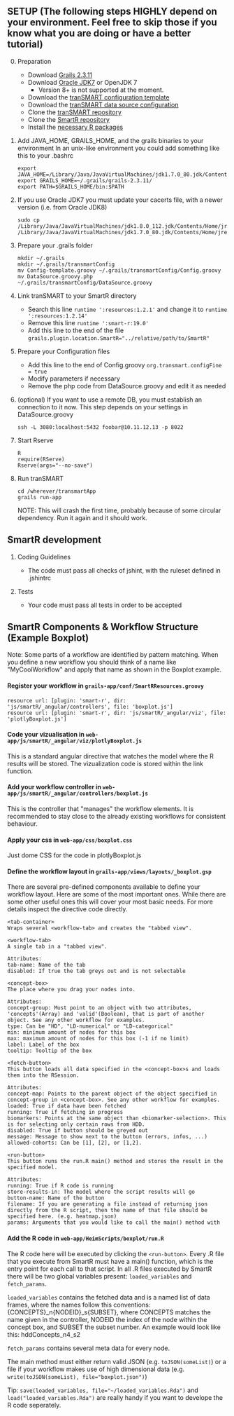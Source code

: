 ## SETUP (The following steps HIGHLY depend on your environment. Feel free to skip those if you know what you are doing or have a better tutorial)

0. Preparation
    - Download [Grails 2.3.11](https://grails.org/download.html)
    - Download [Oracle JDK7](http://www.oracle.com/technetwork/java/javase/downloads/jdk7-downloads-1880260.html) or OpenJDK 7
        - Version 8+ is not supported at the moment.
    - Download the [tranSMART configuration template](https://github.com/transmart/transmart-data/blob/master/config/Config-template.groovy)
    - Download the [tranSMART data source configuration](https://github.com/transmart/transmart-data/blob/master/config/DataSource.groovy.php)
    - Clone the [tranSMART repository](https://github.com/transmart/transmartApp)
    - Clone the [SmartR repository](https://github.com/transmart/SmartR)
    - Install the [necessary R packages](https://github.com/transmart/SmartR#requirements)

1. Add JAVA_HOME, GRAILS_HOME, and the grails binaries to your environment
In an unix-like environment you could add something like this to your .bashrc
    ```
    export JAVA_HOME=/Library/Java/JavaVirtualMachines/jdk1.7.0_80.jdk/Contents/Home/
    export GRAILS_HOME=~/.grails/grails-2.3.11/
    export PATH=$GRAILS_HOME/bin:$PATH
    ```

2. If you use Oracle JDK7 you must update your cacerts file, with a newer version (i.e. from Oracle JDK8)
    ```
    sudo cp /Library/Java/JavaVirtualMachines/jdk1.8.0_112.jdk/Contents/Home/jre/lib/security/cacerts /Library/Java/JavaVirtualMachines/jdk1.7.0_80.jdk/Contents/Home/jre/lib/security/cacerts
    ```

3. Prepare your .grails folder
    ```
    mkdir ~/.grails
    mkdir ~/.grails/transmartConfig
    mv Config-template.groovy ~/.grails/transmartConfig/Config.groovy
    mv DataSource.groovy.php ~/.grails/transmartConfig/DataSource.groovy
    ```

4. Link tranSMART to your SmartR directory
    - Search this line `runtime ':resources:1.2.1'` and change it to `runtime ':resources:1.2.14'`
    - Remove this line `runtime ':smart-r:19.0'`
    - Add this line to the end of the file `grails.plugin.location.SmartR="../relative/path/to/SmartR"`

5. Prepare your Configuration files
    - Add this line to the end of Config.groovy `org.transmart.configFine = true`
    - Modify parameters if necessary
    - Remove the php code from DataSource.groovy and edit it as needed

6. (optional) If you want to use a remote DB, you must establish an connection to it now. This step depends on your settings in DataSource.groovy
    ```
    ssh -L 3080:localhost:5432 foobar@10.11.12.13 -p 8022
    ```

7. Start Rserve
    ```
    R
    require(RServe)
    Rserve(args="--no-save")
    ```

8. Run tranSMART
    ```
    cd /wherever/transmartApp
    grails run-app
    ```
    NOTE: This will crash the first time, probably because of some circular dependency. Run it again and it should work.

## SmartR development

1. Coding Guidelines
    - The code must pass all checks of jshint, with the ruleset defined in .jshintrc

2. Tests
    - Your code must pass all tests in order to be accepted

## SmartR Components & Workflow Structure (Example Boxplot)

Note: Some parts of a workflow are identified by pattern matching. When you define a new workflow you should think of a name like "MyCoolWorkflow" and apply that name as shown in the Boxplot example.

#### Register your workflow in `grails-app/conf/SmartRResources.groovy`
```
resource url: [plugin: 'smart-r', dir: 'js/smartR/_angular/controllers', file: 'boxplot.js']
resource url: [plugin: 'smart-r', dir: 'js/smartR/_angular/viz', file: 'plotlyBoxplot.js']
```

#### Code your vizualisation in `web-app/js/smartR/_angular/viz/plotlyBoxplot.js`

This is a standard angular directive that watches the model where the R results will be stored. The vizualization code is stored within the link function.

#### Add your workflow controller in `web-app/js/smartR/_angular/controllers/boxplot.js`

This is the controller that "manages" the workflow elements. It is recommended to stay close to the already existing workflows for consistent behaviour.

#### Apply your css in `web-app/css/boxplot.css`

Just dome CSS for the code in plotlyBoxplot.js

#### Define the workflow layout in `grails-app/views/layouts/_boxplot.gsp`

There are several pre-defined components available to define your workflow layout.
Here are some of the most important ones. While there are some other useful ones this will cover your most basic needs.
For more details inspect the directive code directly.

```
<tab-container>
Wraps several <workflow-tab> and creates the "tabbed view".
```

```
<workflow-tab>
A single tab in a "tabbed view".

Attributes:
tab-name: Name of the tab
disabled: If true the tab greys out and is not selectable
```

```
<concept-box>
The place where you drag your nodes into.

Attributes:
concept-group: Must point to an object with two attributes, 'concepts'(Array) and 'valid'(Boolean), that is part of another object. See any other workflow for examples.
type: Can be "HD", "LD-numerical" or "LD-categorical"
min: minimum amount of nodes for this box
max: maximum amount of nodes for this box (-1 if no limit)
label: Label of the box
tooltip: Tooltip of the box
```

```
<fetch-button>
This button loads all data specified in the <concept-box>s and loads them into the RSession.

Attributes:
concept-map: Points to the parent object of the object specified in concept-group in <concept-box>. See any other workflow for examples.
loaded: True if data have been fetched
running: True if fetching in progress
biomarkers: Points at the same object than <biomarker-selection>. This is for selecting only certain rows from HDD.
disabled: True if button should be greyed out
message: Message to show next to the button (errors, infos, ...)
allowed-cohorts: Can be [1], [2], or [1,2].
```

```
<run-button>
This button runs the run.R main() method and stores the result in the specified model.

Attributes:
running: True if R code is running
store-results-in: The model where the script results will go
button-name: Name of the button
filename: If you are generating a file instead of returning json directly from the R script, then the name of that file should be specified here. (e.g. heatmap.json)
params: Arguments that you would like to call the main() method with
```

#### Add the R code in `web-app/HeimScripts/boxplot/run.R`

The R code here will be executed by clicking the `<run-button>`.
Every .R file that you execute from SmartR must have a main() function, which is the entry point for each call to that script.
In all .R files executed by SmartR there will be two global variables present: `loaded_variables` and `fetch_params`.

`loaded_variables` contains the fetched data and is a named list of data frames, where the names follow this conventions:
{CONCEPTS}_n{NODEID}_s{SUBSET}, where CONCEPTS matches the name given in the controller, NODEID the index of the node within the concept box, and SUBSET the subset number.
An example would look like this: hddConcepts_n4_s2

`fetch_params` contains several meta data for every node.

The main method must either return valid JSON (e.g. `toJSON(someList)`) or a file if your workflow makes use of high dimensional data (e.g. `write(toJSON(someList), file="boxplot.json")`)

Tip: `save(loaded_variables, file="~/loaded_variables.Rda")` and `load("loaded_variables.Rda")` are really handy if you want to develope the R code seperately.
